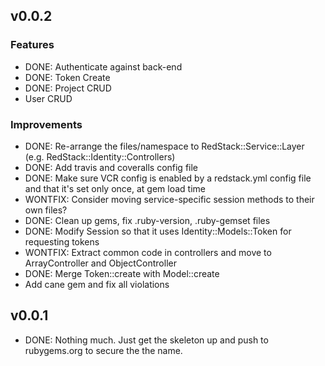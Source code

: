 ## v0.0.2

###	Features

* DONE: Authenticate against back-end
* DONE: Token Create
* DONE: Project CRUD
* User CRUD

###	Improvements

* DONE: Re-arrange the files/namespace to RedStack::Service::Layer (e.g. RedStack::Identity::Controllers)
* DONE: Add travis and coveralls config file
* DONE: Make sure VCR config is enabled by a redstack.yml config file and that it's set only once, at gem load time
* WONTFIX: Consider moving service-specific session methods to their own files?
* DONE: Clean up gems, fix .ruby-version, .ruby-gemset files
* DONE: Modify Session so that it uses Identity::Models::Token for requesting tokens
* WONTFIX: Extract common code in controllers and move to ArrayController and ObjectController
* DONE: Merge Token::create with Model::create
* Add cane gem and fix all violations

## v0.0.1

* DONE: Nothing much. Just get the skeleton up and push to rubygems.org to secure the the name.
